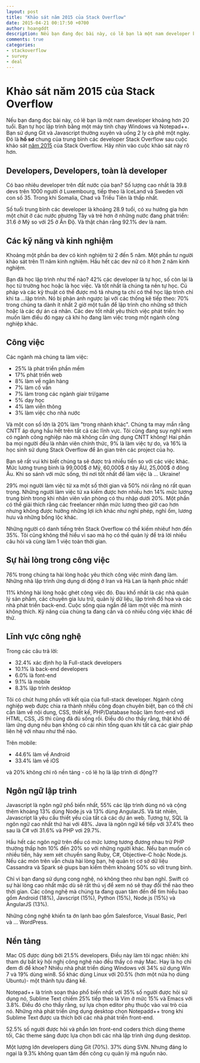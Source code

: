 ```yaml
---
layout: post
title: "Khảo sát năm 2015 của Stack Overflow"
date: 2015-04-21 00:17:50 +0700
author: hoangddt
description: Nếu bạn đang đọc bài này, có lẽ bạn là một nam developer khoảng hơn 20 tuổi. Bạn tự học lập trình bằng một máy tính chạy Windows và Notepad++. Bạn sử dụng Git và Javascript thường xuyên và uống 2 ly cà phê một ngày. Đó là **hồ sơ** chung của trung bình các developer Stack Overflow sau cuộc khảo sát
comments: true
categories: 
- stackoverflow
- survey
- deal
---
```

# Khảo sát năm 2015 của Stack Overflow

Nếu bạn đang đọc bài này, có lẽ bạn là một nam developer khoảng hơn 20 tuổi. Bạn tự học lập trình bằng một máy tính chạy Windows và Notepad++. Bạn sử dụng Git và Javascript thường xuyên và uống 2 ly cà phê một ngày.
Đó là **hồ sơ** chung của trung bình các developer Stack Overflow sau cuộc khảo sát [năm 2015](http://stackoverflow.com/research/developer-survey-2015) của Stack Overflow. Hãy nhìn vào cuộc khảo sát này rõ hơn.

##  Developers, Developers, toàn là developer
Có bao nhiêu developer trên đất nước của bạn? Số lượng cao nhất là 39.8 devs trên 1000 người ở Luxembourg, tiếp theo là IceLand và Sweden với con số 35. Trong khi Somalia, Chad và Triều Tiên là thấp nhất.

Số tuổi trung bình các developer là khoảng 28.9 tuổi, có xu hướng gìa hơn một chút ở các nước phương Tây và trẻ hơn ở những nước đang phát triển: 31.6 ở Mỹ so với 25 ở Ấn Độ. Và thật chán rằng 92.1% dev là nam.

## Các kỹ năng và kinh nghiệm
Khoảng một phần ba dev có kinh nghiệm từ 2 đến 5 năm. Một phần tư người khảo sát trên 11 năm kinh nghiệm.
Hầu hết các dev nữ có ít hơn 2 năm kinh nghiệm. 

Bạn đã học lập trình như thế nào? 42% các developer là tự học, số còn lại là học từ trường học hoặc là học việc. Và tốt nhất là chúng ta nên tự học. Cú pháp và các kỹ thuật có thể được mô tả nhưng ta chỉ có thể học lập trình chỉ khi ta ...lập trình.
Nó bị phản ánh ngược lại với các thống kê tiếp theo: 70% trong chúng ta dành ít nhất 2 giờ một tuần để lập trình cho những sở thích hoặc là các dự án cá nhân. Các dev tốt nhất yêu thích việc phát triển: họ muốn làm điều đó ngay cả khi họ đang làm việc trong một ngành công nghiệp khác.

## Công việc
Các ngành mà chúng ta làm việc:

* 25% là phát triển phần mềm
* 17% phát triển web
* 8% làm về ngân hàng
* 7% làm cố vấn
* 7% làm trong các ngành giair trí/game
* 5% dạy học
* 4% làm viễn thông
* 3% làm việc cho nhà nước

Và một con số lớn là 20% làm "trong nhành khác". Chúng ta may mắn rằng CNTT áp dụng hầu hết trên tất cả các lĩnh vực. Tôi cũng đang suy nghĩ xem có ngành công nghiệp nào mà không cần ứng dụng CNTT không!
Hai phần ba mọi người đều là nhân viên chính thức, 9% là làm việc tự do, và 16% là học sinh sử dụng Stack Overflow để ăn gian trên các project của họ.

Bạn sẽ rất vui khi biết chúng ta sẽ được trả nhiều tiền so với các việc khác. Mức lương trung bình là 99,000\$ ở Mỹ, 60,000\$ ở tây ÂU, 25,000\$ ở đông Âu. Khi so sánh với mức sống, thì nơi tốt nhất để làm việc là ... Ukraine!

29% mọi người làm việc từ xa một số thời gian và 50% nói rằng nó rất quan trọng. Những người làm việc từ xa kiếm được hơn nhiều hơn 14% mức lương trung bình trong khi nhân viên văn phòng có thu nhập dưới 20%. Một phần có thể giải thích rằng các freelancer nhận mức lương theo giờ cao hơn nhưng không được hưởng những lợi ích khác như nghỉ phép, nghỉ ốm, lương hưu và những bổng lộc khác.

Những người có danh tiếng trên Stack Overflow có thể kiếm nhiêuf hơn đến 35%. Tôi cũng không thể hiểu vì sao mà họ có thể quản lý để trả lời nhiều câu hỏi và cùng làm 1 việc toàn thời gian.

## Sự hài lòng trong công việc

76% trong chúng ta hài lòng hoặc yêu thích công việc mình đang làm. Những nhà lập trình ứng dụng di động ở Iran và Hà Lan là hạnh phúc nhất!

11% không hài lòng hoặc ghét công việc đó. Đau khổ nhất là các nhà quản lý sản phẩm, các chuyên gia lưu trữ, quản lý dữ liệu, lập trình đồ họa và các nhà phát triển back-end. Cuộc sống qúa ngắn để làm một việc mà mình không thích. Kỹ năng của chúng ta đang cần và có nhiều công việc khác để thử.

## Lĩnh vực công nghệ
Trong các câu trả lời:

* 32.4% xác định họ là Full-stack developers
* 10.1% là back-end developers
* 6.0% là font-end
* 9.1% là mobile
* 8.3% lập trình desktop

Tôi có chút hưng phấn với kết qủa của full-stack developer. Ngành công nghiệp web được chia ra thành nhiều công đoạn chuyên biệt, bạn có thể chỉ cần làm về nội dung, CSS, thiết kế, PHP/Database hoặc làm font-end với HTML, CSS, JS thì cũng đã đủ sống rồi. Điều đó cho thấy rằng, thật khó để làm ứng dụng nếu bạn không có cái nhìn tổng quan khi tất cả các giair pháp liên hệ với nhau như thế nào.

Trên mobile:
* 44.6% làm về Android
* 33.4% làm về iOS

và 20% không chỉ rõ nền tảng - có lẽ họ là lập trình di động??

## Ngôn ngữ lập trình
Javascript là ngôn ngữ phổ biến nhất, 55% các lập trình dùng nó và cộng thêm khoảng 13% dùng Node.js và 13% dùng AngularJS. Và tát nhiên, Javascript là yêu cầu thiết yếu của tất cả các dự án web. Tương tự, SQL là ngôn ngữ cao nhất thứ hai với 48%. Java là ngôn ngữ kế tiếp với 37.4% theo sau là C# với 31.6% và PHP vơi 29.7%.

Hầu hết các ngôn ngữ trên đều có mức lương tương đương nhau trừ PHP thường thấp hơn 10% đến 20% so với những người khác. Nếu bạn muốn có nhiều tiền, hãy xem xét chuyển sang Ruby, C#, Objective-C hoặc Node.js. Nếu các món trên vẫn chưa hài lòng bạn, hệ quản trị cơ sở dữ liệu Cassandra và Spark sẽ giups bạn kiếm thêm khoảng 50% so với trung bình.

Chỉ vì bạn đang sử dụng cong nghệ, nó không theo như bạn nghĩ. Swift có sự hài lòng cao nhất mặc dù sẽ rất thú vj để xem nó sẽ thay đổi thế nào theo thời gian. Các công nghệ mà chúng ta đang quan tâm đến để tìm hiểu bao gồm Android (18%), Javscript (15%), Python (15%), Node.js (15%) và AngularJS (13%).

Những công nghệ khiến ta ớn lạnh bao gồm Salesforce, Visual Basic, Perl và … WordPress.

## Nền tảng
Mac OS được dùng bởi 21.5% developers. Điều này làm tôi ngạc nhiên: khi tham dự bất kỳ hội nghị công nghệ nào đều thấy có máy Mac. Hay là họ chỉ đem đi để khoe? Nhiều nhà phát triển dùng Windows với 34% sử dụng Win 7 và 19% dùng win8. Số khác dùng Linux với 20.5% (hơn một nửa họ dùng Ubuntu)- một thành tựu đáng kể.

Notepad++ là trình soạn thảo phổ biến nhất với 35% số người được hỏi sử dụng nó, Sublime Text chiếm 25% tiếp theo là Vim ở mức 15% và Emacs với 3.8%.  Điều đó cho thấy rằng, sự lựa chọn editor phụ thuộc vào vai trò của nó. Những nhà phát triển ứng dụng desktop chọn Notepadd++ trong khi Sublime Text được ưa thích bởi các nhà phát triển front-end.

52.5% số người được hỏi và phần lơn front-end coders thích dùng theme tối, Các theme sáng được lựa chọn bới các nhà lập trình ứng dụng desktop.

Một lượng lớn developers dùng Git (70%). 37% dùng SVN. Nhưng đáng lo ngại là 9.3% không quan tâm đến công cụ quản lý mã nguồn nào.

